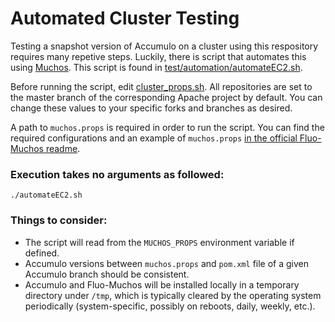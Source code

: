 # Automated Cluster Testing

Testing a snapshot version of Accumulo on a cluster using this respository requires many repetive steps.  Luckily, there is script that automates this using [Muchos].  This script is found in [test/automation/automateEC2.sh](automateEC2.sh).  

Before running the script, edit [cluster_props.sh](cluster_props.sh). All repositories are set to the master branch of the corresponding Apache project by default. You can change these values to your specific forks and branches as desired.

A path to `muchos.props` is required in order to run the script. You can find the required configurations and an example of `muchos.props` [in the official Fluo-Muchos readme][Muchos].

### Execution takes no arguments as followed: 
    ./automateEC2.sh

### Things to consider:
* The script will read from the `MUCHOS_PROPS` environment variable if defined. 
* Accumulo versions between `muchos.props` and `pom.xml` file of a given Accumulo branch should be consistent.
* Accumulo and Fluo-Muchos will be installed locally in a temporary directory under `/tmp`, which is typically cleared by the operating system periodically (system-specific, possibly on reboots, daily, weekly, etc.).

[Muchos]: https://github.com/apache/fluo-muchos
